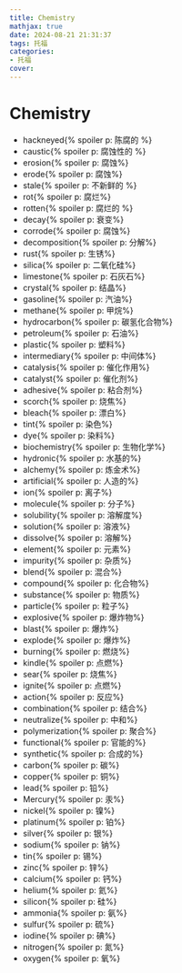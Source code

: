 ```yaml
---
title: Chemistry
mathjax: true
date: 2024-08-21 21:31:37
tags: 托福
categories:
- 托福
cover:
---
```

# Chemistry
- hackneyed{% spoiler p: 陈腐的 %}
- caustic{% spoiler p: 腐蚀性的 %}
- erosion{% spoiler p: 腐蚀%}
- erode{% spoiler p: 腐蚀%}
- stale{% spoiler p: 不新鲜的 %}
- rot{% spoiler p: 腐烂%}
- rotten{% spoiler p: 腐烂的 %}
- decay{% spoiler p: 衰变%}
- corrode{% spoiler p: 腐蚀%}
- decomposition{% spoiler p: 分解%}
- rust{% spoiler p: 生锈%}
- silica{% spoiler p: 二氧化硅%}
- limestone{% spoiler p: 石灰石%}
- crystal{% spoiler p: 结晶%}
- gasoline{% spoiler p: 汽油%}
- methane{% spoiler p: 甲烷%}
- hydrocarbon{% spoiler p: 碳氢化合物%}
- petroleum{% spoiler p: 石油%}
- plastic{% spoiler p: 塑料%}
- intermediary{% spoiler p: 中间体%}
- catalysis{% spoiler p: 催化作用%}
- catalyst{% spoiler p: 催化剂%}
- adhesive{% spoiler p: 粘合剂%} 
- scorch{% spoiler p: 烧焦%}
- bleach{% spoiler p: 漂白%}
- tint{% spoiler p: 染色%}
- dye{% spoiler p: 染料%}
- biochemistry{% spoiler p: 生物化学%}
- hydronic{% spoiler p: 水基的%} 
- alchemy{% spoiler p: 炼金术%}
- artificial{% spoiler p: 人造的%}
- ion{% spoiler p: 离子%}
- molecule{% spoiler p: 分子%}
- solubility{% spoiler p: 溶解度%}
- solution{% spoiler p: 溶液%}
- dissolve{% spoiler p: 溶解%}
- element{% spoiler p: 元素%}
- impurity{% spoiler p: 杂质%}
- blend{% spoiler p: 混合%}
- compound{% spoiler p: 化合物%}
- substance{% spoiler p: 物质%}
- particle{% spoiler p: 粒子%}
- explosive{% spoiler p: 爆炸物%}
- blast{% spoiler p: 爆炸%}
- explode{% spoiler p: 爆炸%}
- burning{% spoiler p: 燃烧%}
- kindle{% spoiler p: 点燃%}
- sear{% spoiler p: 烧焦%}
- ignite{% spoiler p: 点燃%}
- action{% spoiler p: 反应%}
- combination{% spoiler p: 结合%}
- neutralize{% spoiler p: 中和%}
- polymerization{% spoiler p: 聚合%}
- functional{% spoiler p: 官能的%}
- synthetic{% spoiler p: 合成的%}
- carbon{% spoiler p: 碳%}
- copper{% spoiler p: 铜%}
- lead{% spoiler p: 铅%}
- Mercury{% spoiler p: 汞%} 
- nickel{% spoiler p: 镍%}
- platinum{% spoiler p: 铂%}
- silver{% spoiler p: 银%}
- sodium{% spoiler p: 钠%}
- tin{% spoiler p: 锡%}
- zinc{% spoiler p: 锌%}
- calcium{% spoiler p: 钙%}
- helium{% spoiler p: 氦%}
- silicon{% spoiler p: 硅%}
- ammonia{% spoiler p: 氨%}
- sulfur{% spoiler p: 硫%}
- iodine{% spoiler p: 碘%}
- nitrogen{% spoiler p: 氮%}
- oxygen{% spoiler p: 氧%}
